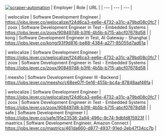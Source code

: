 [![scraper-automation](https://github.com/azad-ali786/Job_Openings/actions/workflows/scraper-automation.yml/badge.svg)](https://github.com/azad-ali786/Job_Openings/actions/workflows/scraper-automation.yml)
| Employer | Role | URL |
| --- | --- | --- |


































| welocalize | Software Development Engineer | https://jobs.lever.co/welocalize/f24d6ca3-ee6e-4732-a31c-a79bd08c0fc7 |
| zoox | Software Development Engineer in Test - Embedded Systems | https://jobs.lever.co/zoox/908497d8-b3f6-4b5b-b715-abcf07678d58 |
| kong | Software Development Engineer in Test, AI Gateway - Shanghai | https://jobs.lever.co/kong/93f9d816-be88-4384-a271-85055d7ad61a |





| welocalize | Software Development Engineer | https://jobs.lever.co/welocalize/f24d6ca3-ee6e-4732-a31c-a79bd08c0fc7 |
| zoox | Software Development Engineer in Test - Embedded Systems | https://jobs.lever.co/zoox/908497d8-b3f6-4b5b-b715-abcf07678d58 |

























| meesho | Software Development Engineer III -Backend | https://jobs.lever.co/meesho/c68ee07f-0e16-455b-bc4a-87848aaf46fa |





















| welocalize | Software Development Engineer | https://jobs.lever.co/welocalize/f24d6ca3-ee6e-4732-a31c-a79bd08c0fc7 |
| zoox | Software Development Engineer in Test - Embedded Systems | https://jobs.lever.co/zoox/908497d8-b3f6-4b5b-b715-abcf07678d58 |
| safe | Software Development Engineer I | https://jobs.lever.co/safe/91e23536-2a94-496c-9c74-9dbfd815923f |
| mastrics | Software Development Engineer, Amazon Connect | https://jobs.lever.co/mastrics/461da660-d877-4937-91ed-2eb47f34cc7b |

